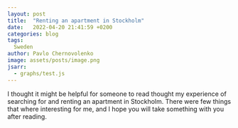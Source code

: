 ```yaml
---
layout: post
title:  "Renting an apartment in Stockholm"
date:   2022-04-20 21:41:59 +0200
categories: blog
tags:
  Sweden
author: Pavlo Chernovolenko
image: assets/posts/image.png
jsarr:
  - graphs/test.js
---
```


I thought it might be helpful for someone to read thought my experience of searching for and renting an apartment in Stockholm. There were few things that where interesting for me, and I hope you will take something with you after reading.
